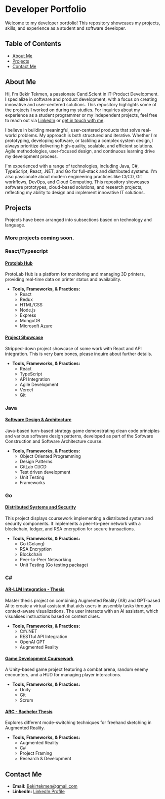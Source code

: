 # Developer Portfolio

Welcome to my developer portfolio! This repository showcases my projects, skills, and experience as a student and software developer.

## Table of Contents

- [About Me](#about-me)
- [Projects](#projects)
- [Contact Me](#contact-me)

## About Me
Hi, I'm Bekir Tekmen, a passionate Cand.Scient in IT-Product Development. I specialize in software and product development, with a focus on creating innovative and user-centered solutions. This repository highlights some of the projects I worked on during my studies. For inquiries about my experience as a student programmer or my independent projects, feel free to reach out via [LinkedIn](https://www.linkedin.com/in/bekir-tekmen-ab0629212/) or [get in touch with me](#contact-me).

I believe in building meaningful, user-centered products that solve real-world problems. My approach is both structured and iterative. Whether I'm prototyping, developing software, or tackling a complex system design, I always prioritize delivering high-quality, scalable, and efficient solutions. Agile methodologies, user-focused design, and continuous learning drive my development process.

I'm experienced with a range of technologies, including Java, C#, TypeScript, React, .NET, and Go for full-stack and distributed systems. I'm also passionate about modern engineering practices like CI/CD, Git workflows, DevOps, and Cloud Computing. 
This repository showcases software prototypes, cloud-based solutions, and research projects, reflecting my ability to design and implement innovative IT solutions.

## Projects
Projects have been arranged into subsections based on technology and language.

### More projects coming soon.

### React/Typescript

#### [Protolab Hub](https://github.com/Bakesu/Protolab-Hub)
ProtoLab Hub is a platform for monitoring and managing 3D printers, providing real-time data on printer status and availability.
- **Tools, Frameworks, & Practices:**
  - React
  - Redux
  - HTML/CSS
  - Node.js
  - Express
  - MongoDB
  - Microsoft Azure

#### [Project Showcase](https://github.com/Bakesu/React-Project-Showcase)
Stripped-down project showcase of some work with React and API integration. This is very bare bones, please inquire about further details.
- **Tools, Frameworks, & Practices:**
  - React
  - TypeScript
  - API Integration
  - Agile Development
  - Vercel
  - Git

### Java

#### [Software Design & Architecture](https://github.com/Bakesu/software-design-architecture)
Java-based turn-based strategy game demonstrating clean code principles and various software design patterns, developed as part of the Software Construction and Software Architecture course.
- **Tools, Frameworks, & Practices:**
  - Object Oriented Programming
  - Design Patterns
  - GitLab CI/CD
  - Test driven development
  - Unit Testing
  - Frameworks

### Go

#### [Distributed Systems and Security](https://github.com/Bakesu/Distributed-Systems-Coursework)
This project displays coursework implementing a distributed system and security components. It implements a peer-to-peer network with a blockchain, ledger, and RSA encryption for secure transactions.
- **Tools, Frameworks, & Practices:**
  - Go (Golang)
  - RSA Encryption
  - Blockchain
  - Peer-to-Peer Networking
  - Unit Testing (Go testing package)

### C#

#### [AR-LLM Integration - Thesis](https://github.com/Bakesu/AR-LLM-Integration)
Master thesis project on combining Augmented Reality (AR) and GPT-based AI to create a virtual assistant that aids users in assembly tasks through context-aware visualizations. The user interacts with an AI assistant, which visualises instructions based on context clues.
- **Tools, Frameworks, & Practices:**
  - C#/.NET
  - RESTful API Integration
  - OpenAI GPT
  - Augmented Reality

#### [Game Development Coursework](https://github.com/Bakesu/games-project-uni)
A Unity-based game project featuring a combat arena, random enemy encounters, and a HUD for managing player interactions.
- **Tools, Frameworks, & Practices:**
  - Unity
  - Git
  - Scrum

#### [ARC - Bachelor Thesis](https://github.com/Bakesu/ARC-Bachelor-Project)
Explores different mode-switching techniques for freehand sketching in Augmented Reality.
- **Tools, Frameworks, & Practices:**
  - Augmented Reality
  - C#
  - Project Framing
  - Research & Development

## Contact Me

- **Email:** Bekirtekmen@gmail.com
- **LinkedIn:** [LinkedIn Profile](https://www.linkedin.com/in/bekir-tekmen-ab0629212/)
